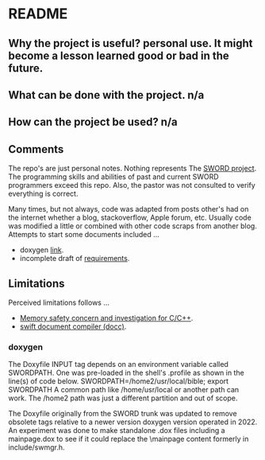 # README

## Why the project is useful? personal use. It might become a lesson learned good or bad in the future. 

## What can be done with the project. n/a

## How can the project be used? n/a

## Comments

The repo's are just personal notes. Nothing represents The [SWORD project](https://crosswire.org/svn/sword/trunk). The programming skills and abilities of past and current SWORD programmers exceed this repo. Also, the pastor was not consulted to verify everything is correct.

Many times, but not always, code was adapted from posts other's had on the internet whether a blog, stackoverflow, Apple forum, etc. Usually code was modified a little or combined with other code scraps from another blog. Attempts to start some documents included ...

- doxygen [link](https://sword-2.github.io/html/html/index.html).
- incomplete draft of [requirements](https://sword-2.github.io/requirements/1a_des/o_des_rel.html).

## Limitations

Perceived limitations follows ...
- [Memory safety concern and investigation for C/C++](https://sword-2.github.io/limitations-html/cpp_segv_handler/readme.md).
- [swift document compiler (docc)](https://sword-2.github.io/limitations-html/swift/docc.md).


### doxygen
The Doxyfile INPUT tag depends on an environment variable called SWORDPATH. One was pre-loaded in the shell's .profile as shown in the line(s) of code below.
	SWORDPATH=/home2/usr/local/bible; export SWORDPATH
A common path like /home/usr/local or another path can work. The /home2 path was just a different partition and out of scope.

The Doxyfile originally from the SWORD trunk was updated to remove obsolete tags relative to a newer version doxygen version operated in 2022. An experiment was done to make standalone .dox files including a mainpage.dox to see if it could replace the \mainpage content formerly in include/swmgr.h. 



